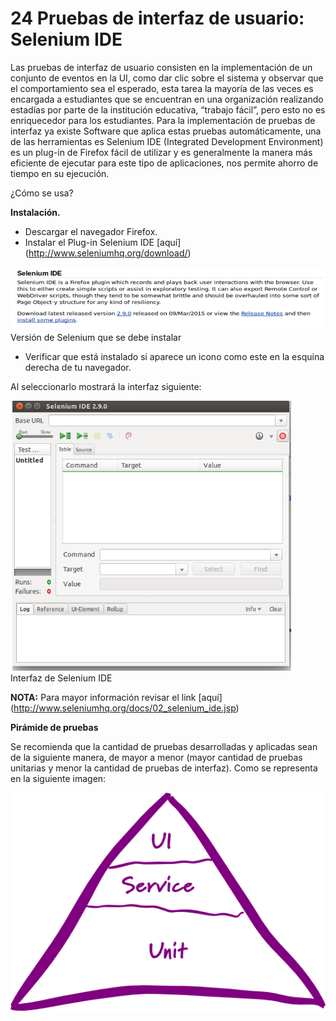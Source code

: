 # 24 Pruebas de interfaz de usuario: Selenium IDE

Las pruebas de interfaz de usuario consisten en la implementación de un conjunto de eventos en la UI, como dar clic sobre el sistema y observar que el comportamiento  sea el esperado, esta tarea la mayoría de las veces es encargada a estudiantes que se encuentran en una organización realizando estadías por parte de la institución educativa, “trabajo fácil”, pero esto no es enriquecedor para los estudiantes.
Para la implementación de pruebas de interfaz ya existe Software que aplica estas pruebas automáticamente, una de las herramientas es Selenium IDE (Integrated Development Environment) es un plug-in de Firefox fácil de utilizar y es generalmente la manera más eficiente de ejecutar para este tipo de aplicaciones, nos permite ahorro de tiempo en su ejecución.

¿Cómo se usa?

__Instalación.__

* Descargar el navegador Firefox.
* Instalar el Plug-in Selenium IDE [aquí] (http://www.seleniumhq.org/download/)

![Descarga de selenium](images/Descargaslenium.png)
Versión de Selenium que se debe instalar

* Verificar que está instalado si aparece un icono como este en la esquina derecha de tu navegador.

Al seleccionarlo mostrará la interfaz siguiente:

![Interfaz de selenium](images/interfazselenium.png)
Interfaz de Selenium IDE

__NOTA:__ Para mayor información revisar el link [aquí] (http://www.seleniumhq.org/docs/02_selenium_ide.jsp) 

__Pirámide de pruebas__

Se recomienda que la cantidad de pruebas desarrolladas y aplicadas sean de la siguiente manera, de mayor a menor (mayor cantidad de pruebas unitarias y menor la cantidad de pruebas de interfaz). Como se representa en la siguiente imagen:

![Piramide de pruebas](images/pyramid.png)





 


